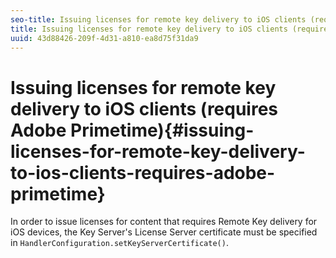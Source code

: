 ```yaml
---
seo-title: Issuing licenses for remote key delivery to iOS clients (requires Adobe Primetime)
title: Issuing licenses for remote key delivery to iOS clients (requires Adobe Primetime)
uuid: 43d88426-209f-4d31-a810-ea8d75f31da9
---
```


# Issuing licenses for remote key delivery to iOS clients (requires Adobe Primetime){#issuing-licenses-for-remote-key-delivery-to-ios-clients-requires-adobe-primetime}

In order to issue licenses for content that requires Remote Key delivery for iOS devices, the Key Server's License Server certificate must be specified in `HandlerConfiguration.setKeyServerCertificate()`. 
